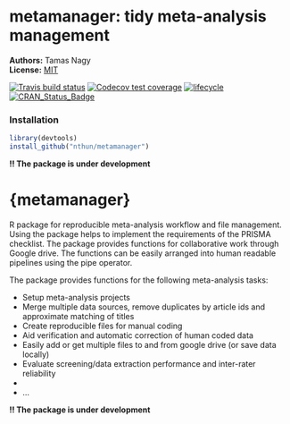 # metamanager: tidy meta-analysis management

**Authors:** Tamas Nagy <br/>
**License:** [MIT](https://opensource.org/licenses/MIT)

<!-- badges: start -->
[![Travis build status](https://travis-ci.org/nthun/metamanager.svg?branch=master)](https://travis-ci.org/nthun/metamanager)
[![Codecov test coverage](https://codecov.io/gh/nthun/metamanager/branch/master/graph/badge.svg)](https://codecov.io/gh/nthun/metamanager?branch=master)
[![lifecycle](https://img.shields.io/badge/lifecycle-experimental-orange.svg)](https://www.tidyverse.org/lifecycle/#experimental)
[![CRAN_Status_Badge](http://www.r-pkg.org/badges/version/metamanager)](https://cran.r-project.org/package=metamanager)
<!-- badges: end -->

### Installation

```r
library(devtools)
install_github("nthun/metamanager")
```

**!! The package is under development**
# {metamanager}
R package for reproducible meta-analysis workflow and file management. Using the package helps to implement the requirements of the PRISMA checklist. The package provides functions for collaborative work through Google drive. The functions can be easily arranged into human readable pipelines using the pipe operator.

The package provides functions for the following meta-analysis tasks:  
- Setup meta-analysis projects
- Merge multiple data sources, remove duplicates by article ids and approximate matching of titles
- Create reproducible files for manual coding  
- Aid verification and automatic correction of human coded data
- Easily add or get multiple files to and from google drive (or save data locally)
- Evaluate screening/data extraction performance and inter-rater reliability 
- 
- ...

**!! The package is under development**









